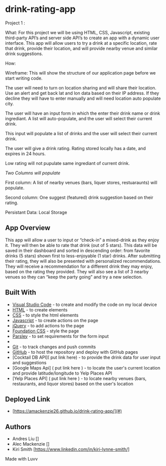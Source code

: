 # drink-rating-app

Project 1 :

What: For this project we will be using HTML, CSS, Javascript, existing third-party API’s and server side API’s to create an app with a dynamic user interface. This app will allow users to try a drink at a specific location, rate that drink, provide their location, and will provide nearby venue and similar drink suggestions.

How:

Wireframe: This will show the structure of our application page before we start writing code.

The user will need to turn on location sharing and will share their location. Use an alert and get back lat and lon data based on their IP address. If they decline they will have to enter manually and will need location auto populate city. 

The user will have an input form in which the enter their drink name or drink ingrediant. A list will auto-populate, and the user will select their current drink.

This input will populate a list of drinks and the user will select their current drink. 

The user will give a drink rating. Rating stored locally has a date, and expires in 24 hours. 

Low rating will not pupulate same ingrediant of current drink. 

*Two Columns will populate*

First column: A list of nearby venues (bars, liquer stores, restuaraunts) will populate. 

Second column: One suggest (featured) drink suggestion based on their rating. 

Persistant Data: Local Storage

## App Overview

This app will allow a user to input or “check-in” a mixed-drink as they enjoy it.  They will then be able to rate that drink (out of 5 stars).  This data will be saved in their dashboard and sorted in descending order: from favorite drinks (5 stars) shown first to less-enjoyable (1 star) drinks.  After submitting their rating, they will also be presented with personalized recommendations.  They will receive a recommendation for a different drink they may enjoy, based on the rating they provided. They will also see a list of 3 nearby venues so they can “keep the party going” and try a new selection.

## Built With

* [Visual Studio Code](https://code.visualstudio.com/) - to create and modify the code on my local device
* [HTML](https://developer.mozilla.org/en-US/docs/Web/HTML) - to create elements
* [CSS](https://developer.mozilla.org/en-US/docs/Web/CSS) - to style the html elements
* [Javascript](https://www.javascript.com/) - to create actions on the page
* [jQuery](https://jquery.com/) - to add actions to the page
* [Foundation CSS](https://get.foundation/sites/docs-v5/css.html) - style the page
* [Parsley](http://parsleyjs.org/doc/index.html) - to set requirements for the form input
* []() 
* [Git](https://git-scm.com/) - to track changes and push commits
* [GitHub](github.com) - to host the repository and deploy with GitHub pages
* [Cocktail DB API]( put link here) - to provide the drink data for user input and suggestions
* [Google Maps Api] ( put link here ) - to locate the user's current location and provide latitude/longitude to Yelp Places API
* [Yelp Places API] ( put link here ) - to locate nearby venues (bars, restaurants, and liquor stores) based on the user's location


## Deployed Link

* [https://amackenzie26.github.io/drink-rating-app/](#)

## Authors

* Andres Liu []
* Alec Mackenzie []
* Kiri Smith [https://www.linkedin.com/in/kiri-lynne-smith/]


Made with Luvv


